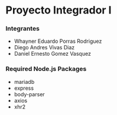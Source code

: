 
# Proyecto Integrador I


### Integrantes

- Whayner Eduardo Porras Rodriguez
- Diego Andres Vivas Diaz
- Daniel Ernesto Gomez Vasquez

### Required Node.js Packages

- mariadb
- express
- body-parser
- axios
- xhr2
